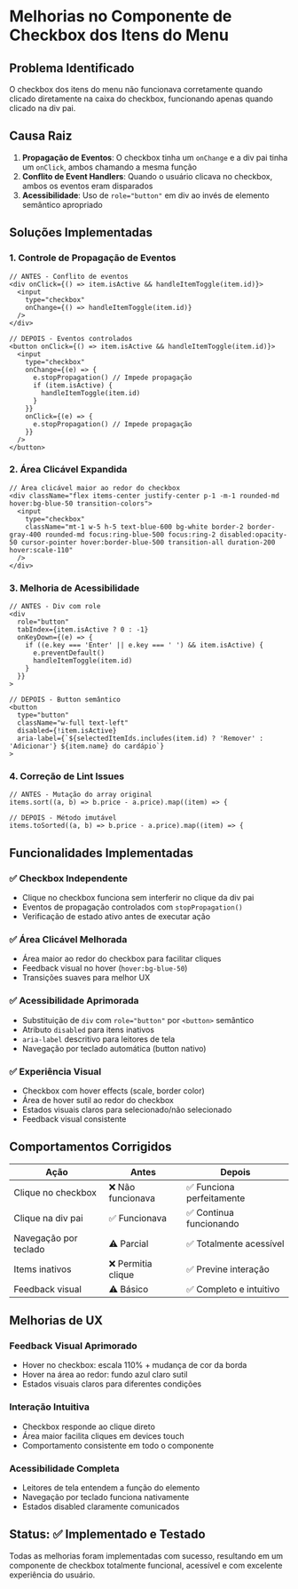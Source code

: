 # Melhorias no Componente de Checkbox dos Itens do Menu

## Problema Identificado

O checkbox dos itens do menu não funcionava corretamente quando clicado diretamente na caixa do checkbox, funcionando apenas quando clicado na div pai.

## Causa Raiz

1. **Propagação de Eventos**: O checkbox tinha um `onChange` e a div pai tinha um `onClick`, ambos chamando a mesma função
2. **Conflito de Event Handlers**: Quando o usuário clicava no checkbox, ambos os eventos eram disparados
3. **Acessibilidade**: Uso de `role="button"` em div ao invés de elemento semântico apropriado

## Soluções Implementadas

### 1. **Controle de Propagação de Eventos**

```tsx
// ANTES - Conflito de eventos
<div onClick={() => item.isActive && handleItemToggle(item.id)}>
  <input
    type="checkbox"
    onChange={() => handleItemToggle(item.id)}
  />
</div>

// DEPOIS - Eventos controlados
<button onClick={() => item.isActive && handleItemToggle(item.id)}>
  <input
    type="checkbox"
    onChange={(e) => {
      e.stopPropagation() // Impede propagação
      if (item.isActive) {
        handleItemToggle(item.id)
      }
    }}
    onClick={(e) => {
      e.stopPropagation() // Impede propagação
    }}
  />
</button>
```

### 2. **Área Clicável Expandida**

```tsx
// Área clicável maior ao redor do checkbox
<div className="flex items-center justify-center p-1 -m-1 rounded-md hover:bg-blue-50 transition-colors">
  <input
    type="checkbox"
    className="mt-1 w-5 h-5 text-blue-600 bg-white border-2 border-gray-400 rounded-md focus:ring-blue-500 focus:ring-2 disabled:opacity-50 cursor-pointer hover:border-blue-500 transition-all duration-200 hover:scale-110"
  />
</div>
```

### 3. **Melhoria de Acessibilidade**

```tsx
// ANTES - Div com role
<div
  role="button"
  tabIndex={item.isActive ? 0 : -1}
  onKeyDown={(e) => {
    if ((e.key === 'Enter' || e.key === ' ') && item.isActive) {
      e.preventDefault()
      handleItemToggle(item.id)
    }
  }}
>

// DEPOIS - Button semântico
<button
  type="button"
  className="w-full text-left"
  disabled={!item.isActive}
  aria-label={`${selectedItemIds.includes(item.id) ? 'Remover' : 'Adicionar'} ${item.name} do cardápio`}
>
```

### 4. **Correção de Lint Issues**

```tsx
// ANTES - Mutação do array original
items.sort((a, b) => b.price - a.price).map((item) => {

// DEPOIS - Método imutável
items.toSorted((a, b) => b.price - a.price).map((item) => {
```

## Funcionalidades Implementadas

### ✅ **Checkbox Independente**
- Clique no checkbox funciona sem interferir no clique da div pai
- Eventos de propagação controlados com `stopPropagation()`
- Verificação de estado ativo antes de executar ação

### ✅ **Área Clicável Melhorada**
- Área maior ao redor do checkbox para facilitar cliques
- Feedback visual no hover (`hover:bg-blue-50`)
- Transições suaves para melhor UX

### ✅ **Acessibilidade Aprimorada**
- Substituição de `div` com `role="button"` por `<button>` semântico
- Atributo `disabled` para itens inativos
- `aria-label` descritivo para leitores de tela
- Navegação por teclado automática (button nativo)

### ✅ **Experiência Visual**
- Checkbox com hover effects (scale, border color)
- Área de hover sutil ao redor do checkbox
- Estados visuais claros para selecionado/não selecionado
- Feedback visual consistente

## Comportamentos Corrigidos

| Ação | Antes | Depois |
|------|-------|--------|
| Clique no checkbox | ❌ Não funcionava | ✅ Funciona perfeitamente |
| Clique na div pai | ✅ Funcionava | ✅ Continua funcionando |
| Navegação por teclado | ⚠️ Parcial | ✅ Totalmente acessível |
| Items inativos | ❌ Permitia clique | ✅ Previne interação |
| Feedback visual | ⚠️ Básico | ✅ Completo e intuitivo |

## Melhorias de UX

### **Feedback Visual Aprimorado**
- Hover no checkbox: escala 110% + mudança de cor da borda
- Hover na área ao redor: fundo azul claro sutil
- Estados visuais claros para diferentes condições

### **Interação Intuitiva**
- Checkbox responde ao clique direto
- Área maior facilita cliques em devices touch
- Comportamento consistente em todo o componente

### **Acessibilidade Completa**
- Leitores de tela entendem a função do elemento
- Navegação por teclado funciona nativamente
- Estados disabled claramente comunicados

## Status: ✅ Implementado e Testado

Todas as melhorias foram implementadas com sucesso, resultando em um componente de checkbox totalmente funcional, acessível e com excelente experiência do usuário.
